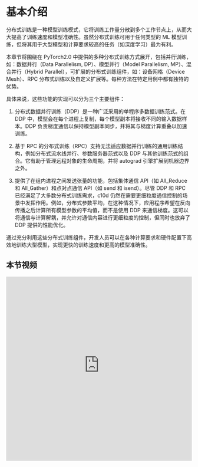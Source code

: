 # 基本介绍

分布式训练是一种模型训练模式，它将训练工作量分散到多个工作节点上，从而大大提高了训练速度和模型准确性。虽然分布式训练可用于任何类型的 ML 模型训练，但将其用于大型模型和计算要求较高的任务（如深度学习）最为有利。

本章节将围绕在 PyTorch2.0 中提供的多种分布式训练方式展开，包括并行训练，如：数据并行（Data Parallelism, DP）、模型并行（Model Parallelism, MP）、混合并行（Hybrid Parallel），可扩展的分布式训练组件，如：设备网格（Device Mesh）、RPC 分布式训练以及自定义扩展等。每种方法在特定用例中都有独特的优势。

具体来说，这些功能的实现可以分为三个主要组件：

1. 分布式数据并行训练（DDP）是一种广泛采用的单程序多数据训练范式。在 DDP 中，模型会在每个进程上复制，每个模型副本将接收不同的输入数据样本。DDP 负责梯度通信以保持模型副本同步，并将其与梯度计算重叠以加速训练。

2. 基于 RPC 的分布式训练（RPC）支持无法适应数据并行训练的通用训练结构，例如分布式流水线并行、参数服务器范式以及 DDP 与其他训练范式的组合。它有助于管理远程对象的生命周期，并将 autograd 引擎扩展到机器边界之外。

3. 提供了在组内进程之间发送张量的功能，包括集体通信 API（如 All_Reduce 和 All_Gather）和点对点通信 API（如 send 和 isend）。尽管 DDP 和 RPC 已经满足了大多数分布式训练需求，c10d 仍然在需要更细粒度通信控制的场景中发挥作用。例如，分布式参数平均，在这种情况下，应用程序希望在反向传播之后计算所有模型参数的平均值，而不是使用 DDP 来通信梯度。这可以将通信与计算解耦，并允许对通信内容进行更细粒度的控制，但同时也放弃了 DDP 提供的性能优化。

通过充分利用这些分布式训练组件，开发人员可以在各种计算要求和硬件配置下高效地训练大型模型，实现更快的训练速度和更高的模型准确性。

## 本节视频

<html>
<iframe src="https:&as_wide=1&high_quality=1&danmaku=0&t=30&autoplay=0" width="100%" height="500" scrolling="no" border="0" frameborder="no" framespacing="0" allowfullscreen="true"> </iframe>
</html>
